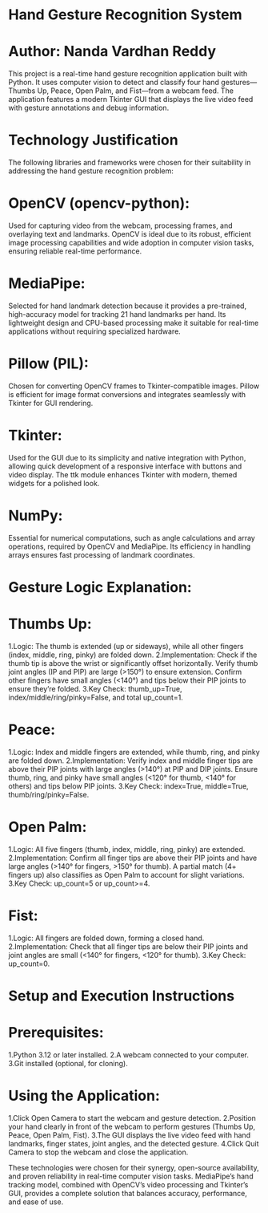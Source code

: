 # Hand Gesture Recognition System
# Author: Nanda Vardhan Reddy
This project is a real-time hand gesture recognition application built with Python. It uses computer vision to detect and classify four hand gestures—Thumbs Up, Peace, Open Palm, and Fist—from a webcam feed. The application features a modern Tkinter GUI that displays the live video feed with gesture annotations and debug information.

# Technology Justification

The following libraries and frameworks were chosen for their suitability in addressing the hand gesture recognition problem:
# OpenCV (opencv-python): 
Used for capturing video from the webcam, processing frames, and overlaying text and landmarks. OpenCV is ideal due to its robust, efficient image processing capabilities and wide adoption in computer vision tasks, ensuring reliable real-time performance.

# MediaPipe: 
Selected for hand landmark detection because it provides a pre-trained, high-accuracy model for tracking 21 hand landmarks per hand. Its lightweight design and CPU-based processing make it suitable for real-time applications without requiring specialized hardware.

# Pillow (PIL): 
Chosen for converting OpenCV frames to Tkinter-compatible images. Pillow is efficient for image format conversions and integrates seamlessly with Tkinter for GUI rendering.

# Tkinter: 
Used for the GUI due to its simplicity and native integration with Python, allowing quick development of a responsive interface with buttons and video display. The ttk module enhances Tkinter with modern, themed widgets for a polished look.

# NumPy: 
Essential for numerical computations, such as angle calculations and array operations, required by OpenCV and MediaPipe. Its efficiency in handling arrays ensures
fast processing of landmark coordinates.

# Gesture Logic Explanation:

# Thumbs Up:
1.Logic: The thumb is extended (up or sideways), while all other fingers (index, middle, ring, pinky) are folded down.
2.Implementation: Check if the thumb tip is above the wrist or significantly offset horizontally. Verify thumb joint angles (IP and PIP) are large (>150°) to ensure extension. Confirm other fingers have small angles (<140°) and tips below their PIP joints to ensure they’re folded.
3.Key Check: thumb_up=True, index/middle/ring/pinky=False, and total up_count=1.

# Peace:
1.Logic: Index and middle fingers are extended, while thumb, ring, and pinky are folded down.
2.Implementation: Verify index and middle finger tips are above their PIP joints with large angles (>140°) at PIP and DIP joints. Ensure thumb, ring, and pinky have small angles (<120° for thumb, <140° for others) and tips below PIP joints.
3.Key Check: index=True, middle=True, thumb/ring/pinky=False.

# Open Palm:
1.Logic: All five fingers (thumb, index, middle, ring, pinky) are extended.
2.Implementation: Confirm all finger tips are above their PIP joints and have large angles (>140° for fingers, >150° for thumb). A partial match (4+ fingers up) also classifies as Open Palm to account for slight variations.
3.Key Check: up_count=5 or up_count>=4.

# Fist:
1.Logic: All fingers are folded down, forming a closed hand.
2.Implementation: Check that all finger tips are below their PIP joints and joint angles are small (<140° for fingers, <120° for thumb).
3.Key Check: up_count=0.


# Setup and Execution Instructions

# Prerequisites:
1.Python 3.12 or later installed.
2.A webcam connected to your computer.
3.Git installed (optional, for cloning).

# Using the Application:
1.Click Open Camera to start the webcam and gesture detection.
2.Position your hand clearly in front of the webcam to perform gestures (Thumbs Up, Peace, Open Palm, Fist).
3.The GUI displays the live video feed with hand landmarks, finger states, joint angles, and the detected gesture.
4.Click Quit Camera to stop the webcam and close the application.























These technologies were chosen for their synergy, open-source availability, and proven reliability in real-time computer vision tasks. MediaPipe’s hand tracking model, combined with OpenCV’s video processing and Tkinter’s GUI, provides a complete solution that balances accuracy, performance, and ease of use.
